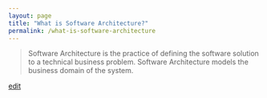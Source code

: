 ```yaml
---
layout: page
title: "What is Software Architecture?"
permalink: /what-is-software-architecture
---
```


> Software Architecture is the practice of defining the software solution to a technical business problem. Software Architecture models the business domain of the system.

<p class="edit-term"><a href="https://github.com/and-digital/tech-definitions/blob/master/definitions/architecture/software-architecture.md">edit</a></p>
